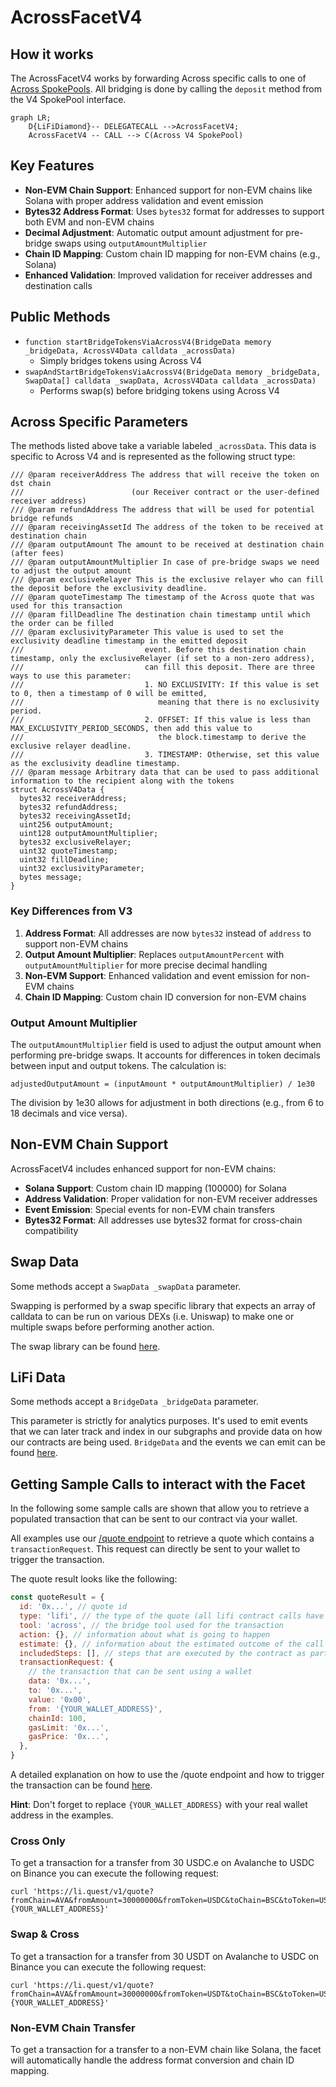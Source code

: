# AcrossFacetV4

## How it works

The AcrossFacetV4 works by forwarding Across specific calls to one of [Across SpokePools](https://github.com/across-protocol/contracts-v2/tree/master/contracts). All bridging is done by calling the `deposit` method from the V4 SpokePool interface.

```mermaid
graph LR;
    D{LiFiDiamond}-- DELEGATECALL -->AcrossFacetV4;
    AcrossFacetV4 -- CALL --> C(Across V4 SpokePool)
```

## Key Features

- **Non-EVM Chain Support**: Enhanced support for non-EVM chains like Solana with proper address validation and event emission
- **Bytes32 Address Format**: Uses `bytes32` format for addresses to support both EVM and non-EVM chains
- **Decimal Adjustment**: Automatic output amount adjustment for pre-bridge swaps using `outputAmountMultiplier`
- **Chain ID Mapping**: Custom chain ID mapping for non-EVM chains (e.g., Solana)
- **Enhanced Validation**: Improved validation for receiver addresses and destination calls

## Public Methods

- `function startBridgeTokensViaAcrossV4(BridgeData memory _bridgeData, AcrossV4Data calldata _acrossData)`
  - Simply bridges tokens using Across V4
- `swapAndStartBridgeTokensViaAcrossV4(BridgeData memory _bridgeData, SwapData[] calldata _swapData, AcrossV4Data calldata _acrossData)`
  - Performs swap(s) before bridging tokens using Across V4

## Across Specific Parameters

The methods listed above take a variable labeled `_acrossData`. This data is specific to Across V4 and is represented as the following struct type:

```solidity
/// @param receiverAddress The address that will receive the token on dst chain
///                        (our Receiver contract or the user-defined receiver address)
/// @param refundAddress The address that will be used for potential bridge refunds
/// @param receivingAssetId The address of the token to be received at destination chain
/// @param outputAmount The amount to be received at destination chain (after fees)
/// @param outputAmountMultiplier In case of pre-bridge swaps we need to adjust the output amount
/// @param exclusiveRelayer This is the exclusive relayer who can fill the deposit before the exclusivity deadline.
/// @param quoteTimestamp The timestamp of the Across quote that was used for this transaction
/// @param fillDeadline The destination chain timestamp until which the order can be filled
/// @param exclusivityParameter This value is used to set the exclusivity deadline timestamp in the emitted deposit
///                           event. Before this destination chain timestamp, only the exclusiveRelayer (if set to a non-zero address),
///                           can fill this deposit. There are three ways to use this parameter:
///                           1. NO EXCLUSIVITY: If this value is set to 0, then a timestamp of 0 will be emitted,
///                              meaning that there is no exclusivity period.
///                           2. OFFSET: If this value is less than MAX_EXCLUSIVITY_PERIOD_SECONDS, then add this value to
///                              the block.timestamp to derive the exclusive relayer deadline.
///                           3. TIMESTAMP: Otherwise, set this value as the exclusivity deadline timestamp.
/// @param message Arbitrary data that can be used to pass additional information to the recipient along with the tokens
struct AcrossV4Data {
  bytes32 receiverAddress;
  bytes32 refundAddress;
  bytes32 receivingAssetId;
  uint256 outputAmount;
  uint128 outputAmountMultiplier;
  bytes32 exclusiveRelayer;
  uint32 quoteTimestamp;
  uint32 fillDeadline;
  uint32 exclusivityParameter;
  bytes message;
}
```

### Key Differences from V3

1. **Address Format**: All addresses are now `bytes32` instead of `address` to support non-EVM chains
2. **Output Amount Multiplier**: Replaces `outputAmountPercent` with `outputAmountMultiplier` for more precise decimal handling
3. **Non-EVM Support**: Enhanced validation and event emission for non-EVM chains
4. **Chain ID Mapping**: Custom chain ID conversion for non-EVM chains

### Output Amount Multiplier

The `outputAmountMultiplier` field is used to adjust the output amount when performing pre-bridge swaps. It accounts for differences in token decimals between input and output tokens. The calculation is:

```
adjustedOutputAmount = (inputAmount * outputAmountMultiplier) / 1e30
```

The division by 1e30 allows for adjustment in both directions (e.g., from 6 to 18 decimals and vice versa).

## Non-EVM Chain Support

AcrossFacetV4 includes enhanced support for non-EVM chains:

- **Solana Support**: Custom chain ID mapping (100000) for Solana
- **Address Validation**: Proper validation for non-EVM receiver addresses
- **Event Emission**: Special events for non-EVM chain transfers
- **Bytes32 Format**: All addresses use bytes32 format for cross-chain compatibility

## Swap Data

Some methods accept a `SwapData _swapData` parameter.

Swapping is performed by a swap specific library that expects an array of calldata to can be run on various DEXs (i.e. Uniswap) to make one or multiple swaps before performing another action.

The swap library can be found [here](../src/Libraries/LibSwap.sol).

## LiFi Data

Some methods accept a `BridgeData _bridgeData` parameter.

This parameter is strictly for analytics purposes. It's used to emit events that we can later track and index in our subgraphs and provide data on how our contracts are being used. `BridgeData` and the events we can emit can be found [here](../src/Interfaces/ILiFi.sol).

## Getting Sample Calls to interact with the Facet

In the following some sample calls are shown that allow you to retrieve a populated transaction that can be sent to our contract via your wallet.

All examples use our [/quote endpoint](https://apidocs.li.fi/reference/get_quote) to retrieve a quote which contains a `transactionRequest`. This request can directly be sent to your wallet to trigger the transaction.

The quote result looks like the following:

```javascript
const quoteResult = {
  id: '0x...', // quote id
  type: 'lifi', // the type of the quote (all lifi contract calls have the type "lifi")
  tool: 'across', // the bridge tool used for the transaction
  action: {}, // information about what is going to happen
  estimate: {}, // information about the estimated outcome of the call
  includedSteps: [], // steps that are executed by the contract as part of this transaction, e.g. a swap step and a cross step
  transactionRequest: {
    // the transaction that can be sent using a wallet
    data: '0x...',
    to: '0x...',
    value: '0x00',
    from: '{YOUR_WALLET_ADDRESS}',
    chainId: 100,
    gasLimit: '0x...',
    gasPrice: '0x...',
  },
}
```

A detailed explanation on how to use the /quote endpoint and how to trigger the transaction can be found [here](https://docs.li.fi/products/more-integration-options/li.fi-api/transferring-tokens-example).

**Hint**: Don't forget to replace `{YOUR_WALLET_ADDRESS}` with your real wallet address in the examples.

### Cross Only

To get a transaction for a transfer from 30 USDC.e on Avalanche to USDC on Binance you can execute the following request:

```shell
curl 'https://li.quest/v1/quote?fromChain=AVA&fromAmount=30000000&fromToken=USDC&toChain=BSC&toToken=USDC&slippage=0.03&allowBridges=across&fromAddress={YOUR_WALLET_ADDRESS}'
```

### Swap & Cross

To get a transaction for a transfer from 30 USDT on Avalanche to USDC on Binance you can execute the following request:

```shell
curl 'https://li.quest/v1/quote?fromChain=AVA&fromAmount=30000000&fromToken=USDT&toChain=BSC&toToken=USDC&slippage=0.03&allowBridges=across&fromAddress={YOUR_WALLET_ADDRESS}'
```

### Non-EVM Chain Transfer

To get a transaction for a transfer to a non-EVM chain like Solana, the facet will automatically handle the address format conversion and chain ID mapping.

